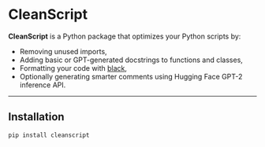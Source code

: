 # CleanScript

**CleanScript** is a Python package that optimizes your Python scripts by:

- Removing unused imports,
- Adding basic or GPT-generated docstrings to functions and classes,
- Formatting your code with [black](https://github.com/psf/black),
- Optionally generating smarter comments using Hugging Face GPT-2 inference API.

---

## Installation

```bash
pip install cleanscript
